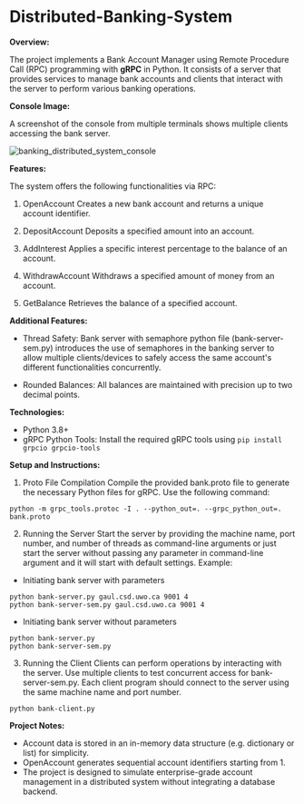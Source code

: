 # Distributed-Banking-System

**Overview:**

The project implements a Bank Account Manager using Remote Procedure Call (RPC) programming with **gRPC** in Python. 
It consists of a server that provides services to manage bank accounts and clients that interact with the server to perform various banking operations.

**Console Image:**

A screenshot of the console from multiple terminals shows multiple clients accessing the bank server.

![banking_distributed_system_console](https://github.com/user-attachments/assets/82a34796-7080-4d6c-b03c-0d2bfcf8faa0)


**Features:**

The system offers the following functionalities via RPC:

1. OpenAccount
Creates a new bank account and returns a unique account identifier.

2. DepositAccount
Deposits a specified amount into an account.

3. AddInterest
Applies a specific interest percentage to the balance of an account.

4. WithdrawAccount
Withdraws a specified amount of money from an account.

5. GetBalance
Retrieves the balance of a specified account.


**Additional Features:**

* Thread Safety:
Bank server with semaphore python file (bank-server-sem.py) introduces the use of semaphores in the banking server to allow multiple clients/devices to safely access the same account's different functionalities concurrently.

* Rounded Balances:
All balances are maintained with precision up to two decimal points.

**Technologies:**

* Python 3.8+
* gRPC Python Tools: Install the required gRPC tools using ``` pip install grpcio grpcio-tools ```

**Setup and Instructions:**

1. Proto File Compilation
Compile the provided bank.proto file to generate the necessary Python files for gRPC. Use the following command:

```
python -m grpc_tools.protoc -I . --python_out=. --grpc_python_out=. bank.proto
```

2. Running the Server
Start the server by providing the machine name, port number, and number of threads as command-line arguments or just start the server without passing any parameter in command-line argument and it will start with default settings.
Example:

* Initiating bank server with parameters
```
python bank-server.py gaul.csd.uwo.ca 9001 4
python bank-server-sem.py gaul.csd.uwo.ca 9001 4
```
* Initiating bank server without parameters
```
python bank-server.py
python bank-server-sem.py
```

3. Running the Client
Clients can perform operations by interacting with the server. Use multiple clients to test concurrent access for bank-server-sem.py. Each client program should connect to the server using the same machine name and port number.
```
python bank-client.py
```

**Project Notes:**

* Account data is stored in an in-memory data structure (e.g. dictionary or list) for simplicity.
* OpenAccount generates sequential account identifiers starting from 1.
* The project is designed to simulate enterprise-grade account management in a distributed system without integrating a database backend.
